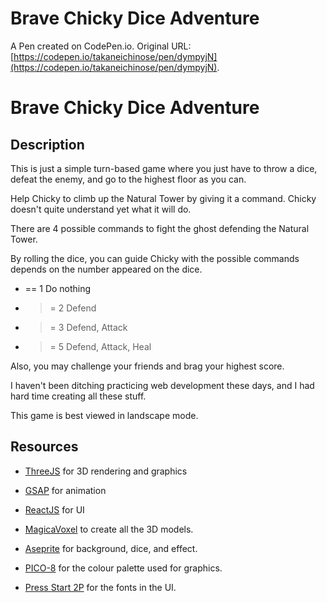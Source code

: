 # Brave Chicky Dice Adventure

A Pen created on CodePen.io. Original URL: [https://codepen.io/takaneichinose/pen/dympyjN](https://codepen.io/takaneichinose/pen/dympyjN).

# Brave Chicky Dice Adventure

## Description

This is just a simple turn-based game where you just have to throw a dice, defeat the enemy, and go to the highest floor as you can.

Help Chicky to climb up the Natural Tower by giving it a command. Chicky doesn't quite understand yet what it will do.

There are 4 possible commands to fight the ghost defending the Natural Tower.

By rolling the dice, you can guide Chicky with the possible commands depends on the number appeared on the dice.

- == 1 Do nothing
- >= 2 Defend
- >= 3 Defend, Attack
- >= 5 Defend, Attack, Heal

Also, you may challenge your friends and brag your highest score.

I haven't been ditching practicing web development these days, and I had hard time creating all these stuff.

This game is best viewed in landscape mode.

## Resources

- [ThreeJS](https://threejs.org) for 3D rendering and graphics
- [GSAP](https://greensock.com) for animation
- [ReactJS](https://reactjs.org) for UI

- [MagicaVoxel](https://ephtracy.github.io) to create all the 3D models.
- [Aseprite](https://www.aseprite.org) for background, dice, and effect.
- [PICO-8](https://www.aseprite.org) for the colour palette used for graphics.
- [Press Start 2P](https://fonts.google.com/specimen/Press+Start+2P) for the fonts in the UI.
